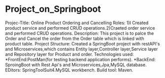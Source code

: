 # Project_on_Springboot
Projec-Title: Online Product Ordering and Cancelling
Roles: 1)I Created product service and performed CRUD operations.2)Craeted order service and performed CRUD operations.
Description: This project is to palce the Order and Cancel the order from the Order table which is linked with product table.
Project Structure: Created a SpringBoot project with restAPI's and Microservices,which contains Entity layer,Controller layer,Service layer and Repository layer for Product and order.
Technologies used:
*FrontEnd:PostMan(for testing backend application performs).
*BackEnd: SproingBoot with Rest Api's and Microservices,Jpa,MySQL database.
EDitors: SpringToolSuit4.MySQL workbench.
Build tool: Maven.
